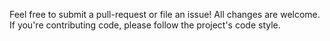 Feel free to submit a pull-request or file an issue! All changes are welcome. If you're contributing code, please follow the project's code style.